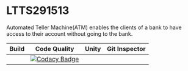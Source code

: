 # LTTS291513

Automated Teller Machine(ATM) enables the clients of a bank to have access to their account without going to the bank.

Build | Code Quality | Unity | Git Inspector
------|--------------|-------|--------------|
||[![Codacy Badge](https://app.codacy.com/project/badge/Grade/9bbeb4f56fea42b6b9a64d44eb3e61ab)](https://www.codacy.com/gh/Ravindrababu87/LTTS291513/dashboard?utm_source=github.com&amp;utm_medium=referral&amp;utm_content=Ravindrababu87/LTTS291513&amp;utm_campaign=Badge_Grade)
